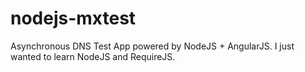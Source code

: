 nodejs-mxtest
=============

Asynchronous DNS Test App powered by NodeJS + AngularJS.  I just wanted to learn NodeJS and RequireJS.
